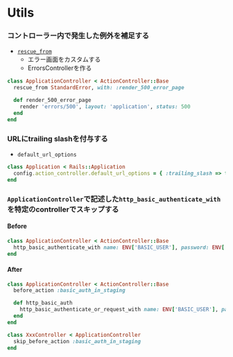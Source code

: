 # Utils
### コントローラー内で発生した例外を補足する
- [`rescue_from`](https://railsguides.jp/action_controller_overview.html#rescue-from)
  - エラー画面をカスタムする
  - ErrorsControllerを作る
```ruby
class ApplicationController < ActionController::Base
  rescue_from StandardError, with: :render_500_error_page

  def render_500_error_page
    render 'errors/500', layout: 'application', status: 500
  end
end
```

### URLにtrailing slashを付与する
- `default_url_options`
```ruby
class Application < Rails::Application
  config.action_controller.default_url_options = { :trailing_slash => true }
end
```

### `ApplicationController`で記述した`http_basic_authenticate_with`を特定のcontrollerでスキップする
#### Before
```ruby
class ApplicationController < ActionController::Base
  http_basic_authenticate_with name: ENV['BASIC_USER'], password: ENV['BASIC_PASSWORD']
end
```

#### After
```ruby
class ApplicationController < ActionController::Base
  before_action :basic_auth_in_staging

  def http_basic_auth
    http_basic_authenticate_or_request_with name: ENV['BASIC_USER'], password: ENV['BASIC_PASSWORD'], realm: nil
  end
end
```

```ruby
class XxxController < ApplicationController
  skip_before_action :basic_auth_in_staging
end
```

